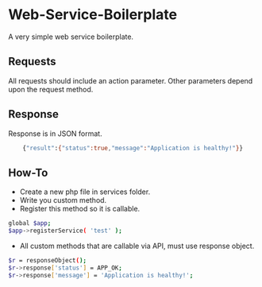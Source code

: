 Web-Service-Boilerplate
=======================

A very simple web service boilerplate.

Requests
----

All requests should include an action parameter. Other parameters depend upon the request method.

Response
----

Response is in JSON format.

```sh
    {"result":{"status":true,"message":"Application is healthy!"}}
```

How-To
----

 * Create a new php file in services folder.
 * Write you custom method.
 * Register this method so it is callable.

 ```sh
 global $app;
 $app->registerService( 'test' );
 ```

 * All custom methods that are callable via API, must use response object.

 ```sh
 $r = responseObject();
 $r->response['status'] = APP_OK;
 $r->response['message'] = 'Application is healthy!';
 ```
